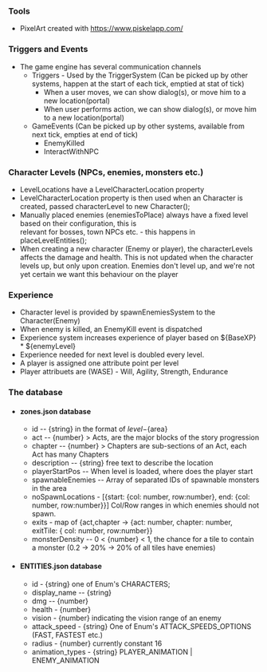 ### Tools

- PixelArt created with https://www.piskelapp.com/

### Triggers and Events

- The game engine has several communication channels
  - Triggers - Used by the TriggerSystem (Can be picked up by other systems, happen at the start of each tick, emptied at stat of tick)
    - When a user moves, we can show dialog(s), or move him to a new location(portal)
    - When user performs action, we can show dialog(s), or move him to a new location(portal)
  - GameEvents (Can be picked up by other systems, available from next tick, empties at end of tick)
    - EnemyKilled
    - InteractWithNPC

### Character Levels (NPCs, enemies, monsters etc.)

- LevelLocations have a LevelCharacterLocation property
- LevelCharacterLocation property is then used when an Character is created, passed characterLevel to new Character();
- Manually placed enemies (enemiesToPlace) always have a fixed level based on their configuration, this is  
  relevant for bosses, town NPCs etc. - this happens in placeLevelEntities();
- When creating a new character (Enemy or player), the characterLevels affects the damage and health.
  This is not updated when the character levels up, but only upon creation.
  Enemies don't level up, and we're not yet certain we want this behaviour on the player

### Experience

- Character level is provided by spawnEnemiesSystem to the Character(Enemy)
- When enemy is killed, an EnemyKill event is dispatched
- Experience system increases experience of player based on ${BaseXP} \* ${enemyLevel}
- Experience needed for next level is doubled every level.
- A player is assigned one attribute point per level
- Player attribuets are (WASE) - Will, Agility, Strength, Endurance

### The database

- #### zones.json database

  - id -- {string} in the format of ${level}-${area}
  - act -- {number} > Acts, are the major blocks of the story progression
  - chapter -- {number} > Chapters are sub-sections of an Act, each Act has many Chapters
  - description -- {string} free text to describe the location
  - playerStartPos -- When level is loaded, where does the player start
  - spawnableEnemies -- Array of separated IDs of spawnable monsters in the area
  - noSpawnLocations - [{start: {col: number, row:number}, end: {col: number, row:number}}] Col/Row ranges in which enemies should not spawn.
  - exits - map of {act,chapter ->  {act: number, chapter: number, exitTile: { col: number, row:number}}
  - monsterDensity -- 0 < {number} < 1, the chance for a tile to contain a monster (0.2 -> 20% -> 20% of all tiles have enemies)

- #### ENTITIES.json database
  - id - {string} one of Enum's CHARACTERS;
  - display_name -- {string}
  - dmg -- {number}
  - health - {number}
  - vision - {number} indicating the vision range of an enemy
  - attack_speed - {string} One of Enum's ATTACK_SPEEDS_OPTIONS (FAST, FASTEST etc.)
  - radius - {number} currently constant 16
  - animation_types - {string} PLAYER_ANIMATION | ENEMY_ANIMATION
